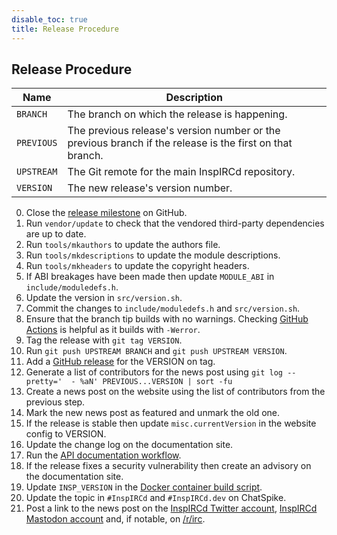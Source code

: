 ```yaml
---
disable_toc: true
title: Release Procedure
---
```


## Release Procedure

Name       | Description
---------- | -------
`BRANCH`   | The branch on which the release is happening.
`PREVIOUS` | The previous release's version number or the previous branch if the release is the first on that branch.
`UPSTREAM` | The Git remote for the main InspIRCd repository.
`VERSION`  | The new release's version number.

0. Close the [release milestone](https://github.com/inspircd/inspircd/milestones) on GitHub.
0. Run `vendor/update` to check that the vendored third-party dependencies are up to date.
0. Run `tools/mkauthors` to update the authors file.
0. Run `tools/mkdescriptions` to update the module descriptions.
0. Run `tools/mkheaders` to update the copyright headers.
0. If ABI breakages have been made then update `MODULE_ABI` in `include/moduledefs.h`.
0. Update the version in `src/version.sh`.
0. Commit the changes to `include/moduledefs.h` and `src/version.sh`.
0. Ensure that the branch tip builds with no warnings. Checking [GitHub Actions](https://github.com/inspircd/inspircd/actions) is helpful as it builds with `-Werror`.
0. Tag the release with `git tag VERSION`.
0. Run `git push UPSTREAM BRANCH` and `git push UPSTREAM VERSION`.
0. Add a [GitHub release](https://github.com/inspircd/inspircd/tags) for the VERSION on tag.
0. Generate a list of contributors for the news post using `git log --pretty='  - %aN' PREVIOUS...VERSION | sort -fu`
0. Create a news post on the website using the list of contributors from the previous step.
0. Mark the new news post as featured and unmark the old one.
0. If the release is stable then update `misc.currentVersion` in the website config to VERSION.
0. Update the change log on the documentation site.
0. Run the [API documentation workflow](https://github.com/inspircd/inspircd-api/actions/workflows/build.yml).
0. If the release fixes a security vulnerability then create an advisory on the documentation site.
0. Update `INSP_VERSION` in the [Docker container build script](https://github.com/inspircd/inspircd-docker/blob/master/.github/workflows/build-container.yml).
0. Update the topic in `#InspIRCd` and `#InspIRCd.dev` on ChatSpike.
0. Post a link to the news post on the [InspIRCd Twitter account](https://twitter.com/InspIRCdTeam), [InspIRCd Mastodon account](https://fosstodon.org/@inspircd) and, if notable, on [/r/irc](https://old.reddit.com/r/irc/).
